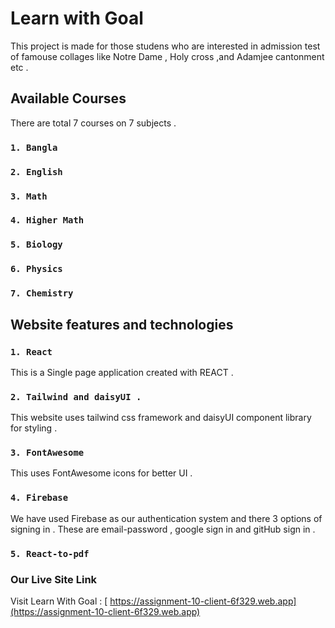 # Learn with Goal

This project is made for those studens who are interested in admission test of famouse collages like Notre Dame , Holy cross ,and Adamjee cantonment etc .

## Available Courses

There are total 7 courses on 7 subjects .

### `1. Bangla`

### `2. English`

### `3. Math`

### `4. Higher Math`

### `5. Biology`

### `6. Physics`

### `7. Chemistry`

## Website features and technologies

### `1. React`

This is a Single page application created with REACT .

### `2. Tailwind and daisyUI .`

This website uses tailwind css framework and daisyUI component library for styling .

### `3. FontAwesome`

This uses FontAwesome icons for better UI .

### `4. Firebase`

We have used Firebase as our authentication system and there 3 options of signing in . These are email-password , google sign in and gitHub sign in .

### `5. React-to-pdf`

### Our Live Site Link

Visit Learn With Goal : [ https://assignment-10-client-6f329.web.app](https://assignment-10-client-6f329.web.app)
